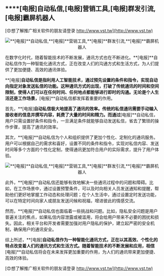 ## ****[电报]**自动私信,**[电报]**营销工具,**[电报]**群发引流,**[电报]**霸屏机器人**

[😍想了解推广相关软件的朋友请登录 http://www.vst.tw](http://www.vst.tw)

 <center><img src="https://vst.tw/MP4/tuiguang/png/4.png" alt="**[电报]**自动私信,**[电报]**营销工具,**[电报]**群发引流,**[电报]**霸屏机器人"></center>

在数字化时代，随着智能技术的不断发展，通讯方式也在不断进化。**[电报]**自动私信作为一种智能化通讯方式，正在改变人们的沟通方式和生活方式，为人们提供了更加便捷、高效的通讯体验。

**[电报]**自动私信是指利用人工智能技术，通过预先设置的条件和指令，实现自动向指定对象发送私信的功能。这种通讯方式的出现，打破了传统通讯的时间和空间限制，使得人们可以在任何时间、任何地点都能够进行即时的沟通。无论是个人生活还是工作场景，**[电报]**自动私信都发挥着重要的作用。

首先，**[电报]**自动私信极大地提高了通讯的效率。传统的私信通讯需要手动输入接收者的信息并撰写内容，耗费了大量的时间和精力。而通过**[电报]**自动私信，用户只需设置好条件和指令，一旦满足条件就能够自动发送私信，省去了繁琐的操作步骤，提高了通讯的效率。

其次，**[电报]**自动私信为个人和组织提供了更加个性化、定制化的通讯服务。用户可以根据自己的需求和喜好，设置不同的条件和指令，实现对私信内容、发送时间等多个方面的个性化定制，使得通讯更加符合用户的实际需求，提升了用户体验。

 <center><img src="https://vst.tw/MP4/tuiguang/png/3.png" alt="**[电报]**自动私信,**[电报]**营销工具,**[电报]**群发引流,**[电报]**霸屏机器人"></center>

此外，**[电报]**自动私信还能够有效地解决一些通讯过程中的问题和障碍。比如，在工作场景中，通过设置预警条件，可以及时向相关人员发送通知和提醒，帮助他们更好地掌握工作动态和处理问题；在个人生活中，通过设置定时发送功能，可以在特定时间向家人或朋友发送问候和祝福，增进彼此的情感交流。

然而，**[电报]**自动私信也面临着一些挑战和问题。比如，隐私安全问题是用户普遍关注的焦点，如果私信内容泄露或被滥用，将会给用户带来不必要的困扰和损失。因此，相关平台和开发者需要加强对用户隐私的保护，建立起严密的安全机制，确保用户的通讯安全。

综上所述，**[电报]**自动私信作为一种智能化通讯方式，正在以其高效、个性化的特点改变着人们的通讯方式和生活方式。随着智能技术的不断发展和应用，相信**[电报]**自动私信将会在未来发挥更加重要的作用，为人们的通讯带来更加便捷、高效的体验。

[😍想了解推广相关软件的朋友请登录 http://www.vst.tw](http://www.vst.tw)



